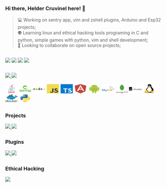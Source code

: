 ##
### Hi there, Helder Cruvinel here! 👋

>:computer: Working on sentry app, vim and zshell plugins, Arduino and Esp32 projects;<br>
>:alien: Learning linux and ethical hacking tools programing in C and python, simple games with python, vim and shell development;<br>
>:mag_right: Looking to collaborate on open source projects;<br>

<br>

<div>
  <a href="mailto:heldercruvinel@gmail.com" target="_blank"><img src="https://img.shields.io/badge/Gmail-D14836?style=for-the-badge&logo=gmail&logoColor=white"></a>
  <a href="mailto:heldercruvinel@protonmail.com" target="_blank"><img src="https://img.shields.io/badge/ProtonMail-8B89CC?style=for-the-badge&logo=protonmail&logoColor=white"></a>
  <a href="https://www.linkedin.com/in/helder-de-souza-cruvinel-0309a270" target="_blank"><img src="https://img.shields.io/badge/LinkedIn-0077B5?style=for-the-badge&logo=linkedin&logoColor=white"></a>
  <a href="https://github.com/heldercruvinel" target="_blank"><img src="https://img.shields.io/badge/GitHub-100000?style=for-the-badge&logo=github&logoColor=white"></a>
</div>

##

<div>
  <a href="https://github.com/heldercruvinel">
  <img height="180em" src="https://github-readme-stats.vercel.app/api?username=heldercruvinel&show_icons=true&bg_color=424242&title_color=42A5F5&icon_color=7E57C2&text_color=BDBDBD&custom_title=Helder%27s%20Github%20stats&include_all_commits=true&count_private=true">
  <img height="180em" src="https://github-readme-stats.vercel.app/api/top-langs/?username=heldercruvinel&layout=compact&bg_color=424242&title_color=42A5F5&show_icons=true&icon_color=7E57C2&text_color=BDBDBD&count_private=true&custom_title=Used%20Languages&card_width=180em">
  </a>
</div>

<div style="display: inline_block"><br>
  <img align="center" alt="Helder-Js" height="30" width="40" src="https://github.com/devicons/devicon/blob/master/icons/java/java-original-wordmark.svg">
  <img align="center" alt="Helder-Js" height="30" width="40" src="https://github.com/devicons/devicon/blob/master/icons/spring/spring-original-wordmark.svg">
  <img align="center" alt="Helder-Js" height="30" width="40" src="https://github.com/devicons/devicon/blob/master/icons/nodejs/nodejs-original-wordmark.svg">
   <img align="center" alt="Helder-Js" height="30" width="40" src="https://github.com/devicons/devicon/blob/master/icons/javascript/javascript-original.svg">
  <img align="center" alt="Helder-Js" height="30" width="40" src="https://github.com/devicons/devicon/blob/master/icons/typescript/typescript-original.svg">
   <img align="center" alt="Helder-Js" height="30" width="40" src="https://github.com/devicons/devicon/blob/master/icons/angularjs/angularjs-plain.svg">
  <img align="center" alt="Helder-Js" height="30" width="40" src="https://github.com/devicons/devicon/blob/master/icons/android/android-original.svg">
  <img align="center" alt="Helder-Js" height="30" width="40" src="https://github.com/devicons/devicon/blob/master/icons/mysql/mysql-original-wordmark.svg">
  <img align="center" alt="Helder-Js" height="30" width="40" src="https://github.com/devicons/devicon/blob/master/icons/mongodb/mongodb-original-wordmark.svg">
  <img align="center" alt="Helder-Js" height="30" width="40" src="https://github.com/devicons/devicon/blob/master/icons/ubuntu/ubuntu-plain-wordmark.svg">
  <img align="center" alt="Helder-Js" height="30" width="40" src="https://github.com/devicons/devicon/blob/master/icons/linux/linux-original.svg">
  <img align="center" alt="Helder-Js" height="30" width="40" src="https://github.com/devicons/devicon/blob/master/icons/docker/docker-original-wordmark.svg">
  <img align="center" alt="Helder-Js" height="30" width="40" src="https://github.com/devicons/devicon/blob/master/icons/python/python-original.svg">
</div>

##

### Projects

<div  style="display: inline_block">
    <a href="https://github.com/heldercruvinel/sentryapi" height="120em">
       <img src="https://github-readme-stats.vercel.app/api/pin/?username=heldercruvinel&repo=sentryapi&show_owner=true&bg_color=424242&title_color=42A5F5&icon_color=7E57C2&text_color=BDBDBD">
    </a>
    <a href="https://github.com/heldercruvinel/carroControleRemoto" height="120em">
       <img src="https://github-readme-stats.vercel.app/api/pin/?username=heldercruvinel&repo=carroControleRemoto&show_owner=true&bg_color=424242&title_color=42A5F5&icon_color=7E57C2&text_color=BDBDBD">
    </a>
</div>

##

### Plugins

<div  style="display: inline_block">     
    <a href="https://github.com/heldercruvinel/vim-config" height="120em">
       <img src="https://github-readme-stats.vercel.app/api/pin/?username=heldercruvinel&repo=vim-config&show_owner=true&bg_color=424242&title_color=42A5F5&icon_color=7E57C2&text_color=BDBDBD">
    </a> 
    <a href="https://github.com/heldercruvinel/zshell-config" height="120em">
       <img src="https://github-readme-stats.vercel.app/api/pin/?username=heldercruvinel&repo=zshell-config&show_owner=true&bg_color=424242&title_color=42A5F5&icon_color=7E57C2&text_color=BDBDBD">
    </a>  
</div>

##

### Ethical Hacking

<div  style="display: inline_block">
    <a href="https://github.com/heldercruvinel/linux-essentials-for-ethical-hacking" height="120em">
       <img src="https://github-readme-stats.vercel.app/api/pin/?username=heldercruvinel&repo=linux-essentials-for-ethical-hacking&show_owner=true&bg_color=424242&title_color=42A5F5&icon_color=7E57C2&text_color=BDBDBD">
    </a>
</div>

##






<!-- Here are some ideas to get you started:
- 🤔 I’m looking for help with ...
- 💬 Ask me about ...
- 📫 How to reach me: ...
- 😄 Pronouns: ...
- ⚡ Fun fact: ...
-  -->


